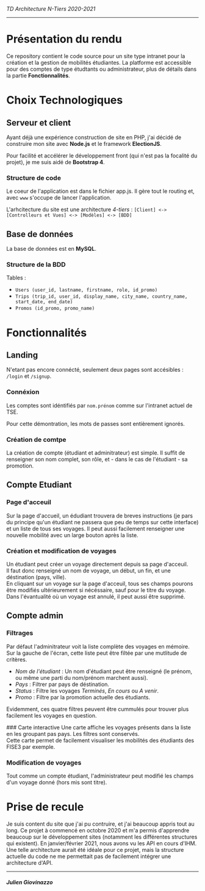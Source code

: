*TD Architecture N-Tiers 2020-2021*

---

# Présentation du rendu
Ce repository contient le code source pour un site type intranet pour la création et la gestion de mobilités étudiantes. 
La platforme est accessible pour des comptes de type étudtants ou administrateur, plus de détails dans la partie **Fonctionnalités**.

# Choix Technologiques
## Serveur et client
Ayant déjà une expérience construction de site en PHP, j'ai décidé de construire mon site avec **Node.js** et le framework **ElectionJS**. 

Pour facilité et accélérer le développement front (qui n'est pas la focalité du projet), je me suis aidé de **Bootstrap 4**.

### Structure de code
Le coeur de l'application est dans le fichier app.js. Il gère tout le routing et, avec `www` s'occupe de lancer l'application.  

L'arhcitecture du site est une architecture *4-tiers* :
`[Client] <-> [Controlleurs et Vues] <-> [Modèles] <-> [BDD]`

## Base de données
La base de données est en **MySQL**.

### Structure de la BDD
Tables :

- `Users (user_id, lastname, firstname, role, id_promo)`
- `Trips (trip_id, user_id, display_name, city_name, country_name, start_date, end_date)`
- `Promos (id_promo, promo_name)`

# Fonctionnalités

## Landing
N'etant pas encore connécté, seulement deux pages sont accésibles : `/login` et `/signup`.
### Connéxion
Les comptes sont idéntifiés par `nom.prénom` comme sur l'intranet actuel de TSE.  

Pour cette démontration, les mots de passes sont entièrement ignorés.

### Création de comtpe
La création de compte (étudiant et adminitrateur) est simple. Il suffit de renseigner son nom complet, son rôle, et - dans le cas de l'étudiant - sa promotion.

## Compte Etudiant

### Page d'acceuil
Sur la page d'accueil, un édudiant trouvera de breves instructions (je pars du principe qu'un étudiant ne passera que peu de temps sur cette interface) et un liste de tous ses voyages. Il peut aussi facilement renseigner une nouvelle mobilité avec un large bouton après la liste.

### Création et modification de voyages
Un étudiant peut créer un voyage directement depuis sa page d'acceuil.  
Il faut donc renseigné un nom de voyage, un début, un fin, et une déstination (pays, ville).  
En cliquant sur un voyage sur la page d'acceuil, tous ses champs pourons être modifiés ultérieurement si nécéssaire, sauf pour le titre du voyage.  
Dans l'évantualité où un voyage est annulé, il peut aussi être supprimé.  

## Compte admin
### Filtrages
Par défaut l'adminitrateur voit la liste complète des voyages en mémoire. Sur la gauche de l'écran, cette liste peut être filtée par une mutlitude de critères.

- *Nom de l'étudiant* : Un nom d'étudiant peut être renseigné (le prénom, ou même une parti du nom/prénom marchent aussi).
- *Pays* : Filtrer par pays de déstination.
- *Status* : Filtre les voyages *Terminés*, *En cours* ou *A venir*.
- *Promo* : Filtre par la promotion actuelle des étudiants.  

Evidemment, ces quatre filtres peuvent être cummulés pour trouver plus facilement les voyages en question.

### Carte interactive
Une carte affiche les voyages présents dans la liste en les groupant pas pays. Les filtres sont conservés.  
Cette carte permet de facilement visualiser les mobilités des étudiants des FISE3 par exemple. 

### Modification de voyages
Tout comme un compte étudiant, l'administrateur peut modifié les champs d'un voyage donné (hors mis sont titre).

# Prise de recule
Je suis content du site que j'ai pu contruire, et j'ai beaucoup appris tout au long. Ce projet à commencé en octobre 2020 et m'a permis d'apprendre beaucoup sur le développement sites (notamment les différentes structures qui existent). En janvier/février 2021, nous avons vu les API en cours d'IHM. Une telle architecture aurait été idéale pour ce projet, mais la structure actuelle du code ne me permettait pas de facilement intégrer une architecture d'API.  

---

##### *Julien Giovinazzo*
